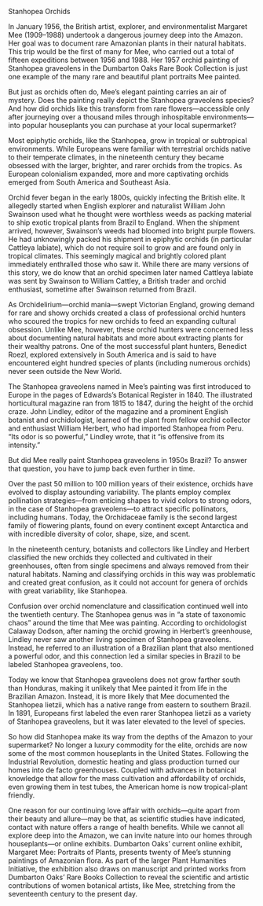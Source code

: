 Stanhopea Orchids

In January 1956, the British artist, explorer, and environmentalist Margaret Mee (1909–1988) undertook a dangerous journey deep into the Amazon. Her goal was to document rare Amazonian plants in their natural habitats. This trip would be the first of many for Mee, who carried out a total of fifteen expeditions between 1956 and 1988. Her 1957 orchid painting of Stanhopea graveolens in the Dumbarton Oaks Rare Book Collection is just one example of the many rare and beautiful plant portraits Mee painted.

But just as orchids often do, Mee’s elegant painting carries an air of mystery. Does the painting really depict the Stanhopea graveolens species? And how did orchids like this transform from rare flowers—accessible only after journeying over a thousand miles through inhospitable environments—into popular houseplants you can purchase at your local supermarket?

Most epiphytic orchids, like the Stanhopea, grow in tropical or subtropical environments. While Europeans were familiar with terrestrial orchids native to their temperate climates, in the nineteenth century they became obsessed with the larger, brighter, and rarer orchids from the tropics. As European colonialism expanded, more and more captivating orchids emerged from South America and Southeast Asia.

Orchid fever began in the early 1800s, quickly infecting the British elite. It allegedly started when English explorer and naturalist William John Swainson used what he thought were worthless weeds as packing material to ship exotic tropical plants from Brazil to England. When the shipment arrived, however, Swainson’s weeds had bloomed into bright purple flowers. He had unknowingly packed his shipment in epiphytic orchids (in particular Cattleya labiate), which do not require soil to grow and are found only in tropical climates. This seemingly magical and brightly colored plant immediately enthralled those who saw it. While there are many versions of this story, we do know that an orchid specimen later named Cattleya labiate was sent by Swainson to William Cattley, a British trader and orchid enthusiast, sometime after Swainson returned from Brazil.

As Orchidelirium—orchid mania—swept Victorian England, growing demand for rare and showy orchids created a class of professional orchid hunters who scoured the tropics for new orchids to feed an expanding cultural obsession. Unlike Mee, however, these orchid hunters were concerned less about documenting natural habitats and more about extracting plants for their wealthy patrons. One of the most successful plant hunters, Benedict Roezl, explored extensively in South America and is said to have encountered eight hundred species of plants (including numerous orchids) never seen outside the New World.

The Stanhopea graveolens named in Mee’s painting was first introduced to Europe in the pages of Edwards’s Botanical Register in 1840. The illustrated horticultural magazine ran from 1815 to 1847, during the height of the orchid craze. John Lindley, editor of the magazine and a prominent English botanist and orchidologist, learned of the plant from fellow orchid collector and enthusiast William Herbert, who had imported Stanhopea from Peru. “Its odor is so powerful,” Lindley wrote, that it “is offensive from its intensity.”

But did Mee really paint Stanhopea graveolens in 1950s Brazil? To answer that question, you have to jump back even further in time.

Over the past 50 million to 100 million years of their existence, orchids have evolved to display astounding variability. The plants employ complex pollination strategies—from enticing shapes to vivid colors to strong odors, in the case of Stanhopea graveolens—to attract specific pollinators, including humans. Today, the Orchidaceae family is the second largest family of flowering plants, found on every continent except Antarctica and with incredible diversity of color, shape, size, and scent.

In the nineteenth century, botanists and collectors like Lindley and Herbert classified the new orchids they collected and cultivated in their greenhouses, often from single specimens and always removed from their natural habitats. Naming and classifying orchids in this way was problematic and created great confusion, as it could not account for genera of orchids with great variability, like Stanhopea.

Confusion over orchid nomenclature and classification continued well into the twentieth century. The Stanhopea genus was in “a state of taxonomic chaos” around the time that Mee was painting. According to orchidologist Calaway Dodson, after naming the orchid growing in Herbert’s greenhouse, Lindley never saw another living specimen of Stanhopea graveolens. Instead, he referred to an illustration of a Brazilian plant that also mentioned a powerful odor, and this connection led a similar species in Brazil to be labeled Stanhopea graveolens, too.

Today we know that Stanhopea graveolens does not grow farther south than Honduras, making it unlikely that Mee painted it from life in the Brazilian Amazon. Instead, it is more likely that Mee documented the Stanhopea lietzii, which has a native range from eastern to southern Brazil. In 1891, Europeans first labeled the even rarer Stanhopea lietzii as a variety of Stanhopea graveolens, but it was later elevated to the level of species.

So how did Stanhopea make its way from the depths of the Amazon to your supermarket? No longer a luxury commodity for the elite, orchids are now some of the most common houseplants in the United States. Following the Industrial Revolution, domestic heating and glass production turned our homes into de facto greenhouses. Coupled with advances in botanical knowledge that allow for the mass cultivation and affordability of orchids, even growing them in test tubes, the American home is now tropical-plant friendly.

One reason for our continuing love affair with orchids—quite apart from their beauty and allure—may be that, as scientific studies have indicated, contact with nature offers a range of health benefits. While we cannot all explore deep into the Amazon, we can invite nature into our homes through houseplants—or online exhibits. Dumbarton Oaks’ current online exhibit, Margaret Mee: Portraits of Plants, presents twenty of Mee’s stunning paintings of Amazonian flora. As part of the larger Plant Humanities Initiative, the exhibition also draws on manuscript and printed works from Dumbarton Oaks’ Rare Books Collection to reveal the scientific and artistic contributions of women botanical artists, like Mee, stretching from the seventeenth century to the present day.


